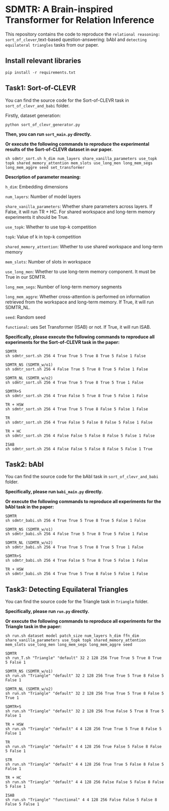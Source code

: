 # SDMTR: A Brain-inspired Transformer for Relation Inference

This repository contains the code to reproduce the `relational reasoning: sort_of_clever`,text-based question-answering: bAbI and `detecting equilateral triangles` tasks from our paper.  


## Install relevant libraries
```
pip install -r requirements.txt 
```
## Task1: Sort-of-CLEVR
You can find the source code for the Sort-of-CLEVR task in `sort_of_clevr_and_babi` folder.

Firstly, dataset generation:
```
python sort_of_clevr_generator.py
```
**Then, you can run `sort_main.py` directly.**

**Or execute the following commands to reproduce the experimental results of the Sort-of-CLEVR dataset in our paper.**
```
sh sdmtr_sort.sh h_dim num_layers share_vanilla_parameters use_topk topk shared_memory_attention mem_slots use_long_men long_mem_segs long_mem_aggre seed set_transformer
```
**Description of parameter meaning:**

`h_dim`: Embedding dimensions

`num_layers`: Number of model layers

`share_vanilla_parameters`: Whether share parameters across layers. If False, it will run TR + HC. For shared workspace and long-term memory experiments it should be True.

`use_topk`: Whether to use top-k competition

`topk`: Value of k in top-k competition

`shared_memory_attention`: Whether to use shared workspace and long-term memory

`mem_slots`: Number of slots in workspace

`use_long_men`: Whether to use long-term memory component. It must be True in our SDMTR.

`long_mem_segs`: Number of long-term memory segments

`long_mem_aggre`: Whether cross-attention is performed on information retrieved from the workspace and long-term memory. If True, it will run SDMTR_NL.

`seed`: Random seed

`functional`: ues Set Transformer (ISAB) or not. If True, it will run ISAB.

**Specifically, please execute the following commands to reproduce all experiments for the Sort-of-CLEVR task in the paper:**

```
SDMTR
sh sdmtr_sort.sh 256 4 True True 5 True 8 True 5 False 1 False

SDMTR_NS (SDMTR_w/o1)
sh sdmtr_sort.sh 256 4 False True 5 True 8 True 5 False 1 False

SDMTR_NL (SDMTR_w/o2)
sh sdmtr_sort.sh 256 4 True True 5 True 8 True 5 True 1 False

SDMTR+S
sh sdmtr_sort.sh 256 4 True False 5 True 8 True 5 False 1 False

TR + HSW
sh sdmtr_sort.sh 256 4 True True 5 True 8 False 5 False 1 False

TR
sh sdmtr_sort.sh 256 4 True False 5 False 8 False 5 False 1 False

TR + HC
sh sdmtr_sort.sh 256 4 False False 5 False 8 False 5 False 1 False

ISAB
sh sdmtr_sort.sh 256 4 False False 5 False 8 False 5 False 1 True

```
[comment]: <> (**Results**)

[comment]: <> (![sort一元结果]&#40;./sort_of_clevr_and_babi/result_pic/Unary_Accuracy.png&#41;)

[comment]: <> (![sort二元结果]&#40;./sort_of_clevr_and_babi/result_pic/Binary_Accuracy.png&#41;)

[comment]: <> (![sort三元结果]&#40;./sort_of_clevr_and_babi/result_pic/Ternary_Accuracy.png&#41;)

## Task2: bAbI
You can find the source code for the bAbI task in `sort_of_clevr_and_babi` folder.

**Specifically, please run `babi_main.py` directly.**

**Or execute the following commands to reproduce all experiments for the bAbI task in the paper:**

```
SDMTR
sh sdmtr_babi.sh 256 4 True True 5 True 8 True 5 False 1 False

SDMTR_NS (SDMTR_w/o1)
sh sdmtr_babi.sh 256 4 False True 5 True 8 True 5 False 1 False

SDMTR_NL (SDMTR_w/o2)
sh sdmtr_babi.sh 256 4 True True 5 True 8 True 5 True 1 False

SDMTR+S
sh sdmtr_babi.sh 256 4 True False 5 True 8 True 5 False 1 False

TR + HSW
sh sdmtr_babi.sh 256 4 True True 5 True 8 False 5 False 1 False
```

## Task3: Detecting Equilateral Triangles 
You can find the source code for the Triangle task in `Triangle` folder.

**Specifically, please run `run.py` directly.**

**Or execute the following commands to reproduce all experiments for the Triangle task in the paper:**

```
sh run.sh dataset model patch_size num_layers h_dim ffn_dim share_vanilla_parameters use_topk topk shared_memory_attention mem_slots use_long_men long_mem_segs long_mem_aggre seed
```

```
SDMTR
sh run_T.sh "Triangle" "default" 32 2 128 256 True True 5 True 8 True 5 False 1

SDMTR_NS (SDMTR_w/o1)
sh run.sh "Triangle" "default" 32 2 128 256 True True 5 True 8 False 5 False 1

SDMTR_NL (SDMTR_w/o2)
sh run.sh "Triangle" "default" 32 2 128 256 True True 5 True 8 False 5 True 1

SDMTR+S
sh run.sh "Triangle" "default" 32 2 128 256 True False 5 True 8 True 5 False 1

TR + HSW
sh run.sh "Triangle" "default" 4 4 128 256 True True 5 True 8 False 5 False 1

TR
sh run.sh "Triangle" "default" 4 4 128 256 True False 5 False 8 False 5 False 1

STR
sh run.sh "Triangle" "default" 4 4 128 256 True True 5 False 8 False 5 False 1

TR + HC
sh run.sh "Triangle" "default" 4 4 128 256 False False 5 False 8 False 5 False 1

ISAB
sh run.sh "Triangle" "functional" 4 4 128 256 False False 5 False 8 False 5 False 1
```